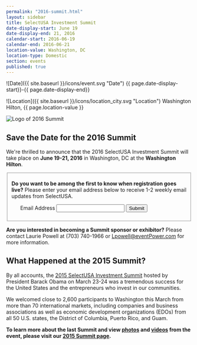 ```yaml
---
permalink: "2016-summit.html"
layout: sidebar
title: SelectUSA Investment Summit
date-display-start: June 19
date-display-end: 21, 2016
calendar-start: 2016-06-19
calendar-end: 2016-06-21
location-value: Washington, DC
location-type: Domestic
section: events
published: true
---
```

![Date]({{ site.baseurl }}/icons/event.svg "Date") {{ page.date-display-start}}-{{ page.date-display-end}}

![Location]({{ site.baseurl }}/icons/location_city.svg "Location") Washington Hilton, {{ page.location-value }}

![Logo of 2016 Summit](../images/Summit-2016-Save-The-Date-for-web.png )

## Save the Date for the 2016 Summit

We're thrilled to announce that the 2016 SelectUSA Investment Summit will take place on **June 19-21, 2016** in Washington, DC at the **Washington Hilton**. 

<form accept-charset="UTF-8" action="https://public.govdelivery.com/accounts/USITATRADE/subscribers/qualify" method="post"><input name="authenticity_token" type="hidden" value="00Wr5tZTxeMtot3Fym92FHbIi+HZ1xbS/p8Ax4HO3LI=" />
<input id="topic_id" name="topic_id" type="hidden" value="USITATRADE_979" />
<fieldset class="emailblast">
<div>
<p><B>Do you want to be among the first to know when registration goes live?</b> Please enter your email address below to receive 1-2 weekly email updates from SelectUSA.</p>
</div>
<ol class='form'>
<li class='email_fields' style='display: block'>
<label for="email">Email Address</label>
<input class="long" id="email" name="email" type="text" />  <input class="form_button" name="commit" type="submit" value="Submit" />

</li>
</ol>
</fieldset>
</form>

<p><B>Are you interested in becoming a Summit sponsor or exhibitor?</b> Please contact Laurie Powell at (703) 740-1966 or <a href="mailto:Lpowell@eventPower.com?Subject=2016%20SelectUSA%20Summit%3A%20Sponsor%20and%20Exhibitor%20Info">Lpowell@eventPower.com</a> for more information.</p>

## What Happened at the 2015 Summit?

By all accounts, the [2015 SelectUSA Investment Summit](http://selectusa.commerce.gov/2015-summit.html) hosted by President Barack Obama on March 23-24 was a tremendous success for the United States and the entrepreneurs who invest in our communities.

We welcomed close to 2,600 participants to Washington this March from more than 70 international markets, including companies and business associations as well as economic development organizations (EDOs) from all 50 U.S. states, the District of Columbia, Puerto Rico, and Guam.

**To learn more about the last Summit and view [photos](http://selectusa.commerce.gov/2015-summit/day-one-photos.html) and [videos](http://selectusa.commerce.gov/2015-summit/plenary-session-videos.html) from the event, please visit our [2015 Summit page](http://selectusa.commerce.gov/2015-summit.html).**
